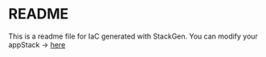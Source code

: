 # README
This is a readme file for IaC generated with StackGen.
You can modify your appStack -> [here](http://main.dev.stackgen.com/appstacks/299fda8b-8b76-4be1-9733-f3cd52419399)
